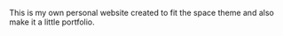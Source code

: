 This is my own personal website created to fit the space theme and also make it a little portfolio. 

